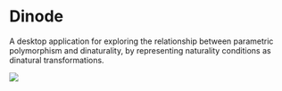 Dinode
======
A desktop application for exploring the relationship between parametric polymorphism and dinaturality,
by representing naturality conditions as dinatural transformations.

![](https://www.dropbox.com/s/4jby7q391nxywcw/Screenshot%202019-04-01%20at%2000.03.36.png?dl=0)
